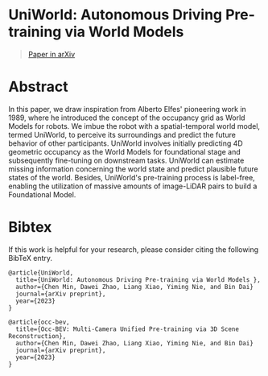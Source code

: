 # UniWorld: Autonomous Driving Pre-training via World Models 

> [Paper in arXiv](https://arxiv.org/abs/2308.07234) 

# Abstract
In this paper, we draw inspiration from Alberto Elfes' pioneering work in 1989, where he introduced the concept of the occupancy grid as World Models for robots. We imbue the robot with a spatial-temporal world model, termed UniWorld, to perceive its surroundings and predict the future behavior of other participants. UniWorld involves initially predicting 4D geometric occupancy as the World Models for foundational stage and subsequently fine-tuning on downstream tasks. UniWorld can estimate missing information concerning the world state and predict plausible future states of the world. Besides, UniWorld's pre-training process is label-free, enabling the utilization of massive amounts of image-LiDAR pairs to build a Foundational Model. 

# Bibtex
If this work is helpful for your research, please consider citing the following BibTeX entry.

```
@article{UniWorld,
  title={UniWorld: Autonomous Driving Pre-training via World Models },
  author={Chen Min, Dawei Zhao, Liang Xiao, Yiming Nie, and Bin Dai}
  journal={arXiv preprint},
  year={2023}
}
```
```
@article{occ-bev,
  title={Occ-BEV: Multi-Camera Unified Pre-training via 3D Scene Reconstruction},
  author={Chen Min, Dawei Zhao, Liang Xiao, Yiming Nie, and Bin Dai}
  journal={arXiv preprint},
  year={2023}
}
```
